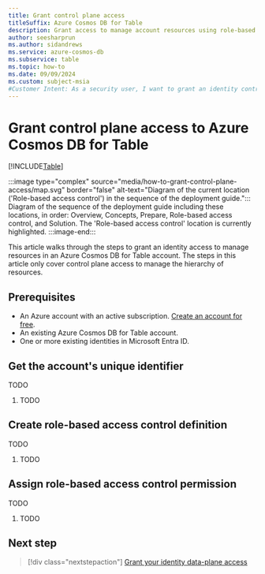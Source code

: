 ```yaml
---
title: Grant control plane access
titleSuffix: Azure Cosmos DB for Table
description: Grant access to manage account resources using role-based access control, Microsoft Entra, and Azure Cosmos DB for Table.
author: seesharprun
ms.author: sidandrews
ms.service: azure-cosmos-db
ms.subservice: table
ms.topic: how-to
ms.date: 09/09/2024
ms.custom: subject-msia
#Customer Intent: As a security user, I want to grant an identity control-plane access to Azure Cosmos DB for Table, so that my ops team can manage account resources.
---
```


# Grant control plane access to Azure Cosmos DB for Table

[!INCLUDE[Table](../../includes/appliesto-table.md)]

:::image type="complex" source="media/how-to-grant-control-plane-access/map.svg" border="false" alt-text="Diagram of the current location ('Role-based access control') in the sequence of the deployment guide.":::
Diagram of the sequence of the deployment guide including these locations, in order: Overview, Concepts, Prepare, Role-based access control, and Solution. The 'Role-based access control' location is currently highlighted.
:::image-end:::

This article walks through the steps to grant an identity access to manage resources in an Azure Cosmos DB for Table account. The steps in this article only cover control plane access to manage the hierarchy of resources.

## Prerequisites

- An Azure account with an active subscription. [Create an account for free](https://azure.microsoft.com/free/?WT.mc_id=A261C142F).
- An existing Azure Cosmos DB for Table account.
- One or more existing identities in Microsoft Entra ID.

## Get the account's unique identifier

TODO

1. TODO

## Create role-based access control definition

TODO

1. TODO

## Assign role-based access control permission

TODO

1. TODO

## Next step

> [!div class="nextstepaction"]
> [Grant your identity data-plane access](how-to-grant-data-plane-access.md)

